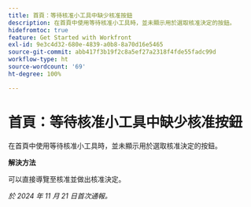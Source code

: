 ```yaml
---
title: 首頁：等待核准小工具中缺少核准按鈕
description: 在首頁中使用等待核准小工具時，並未顯示用於選取核准決定的按鈕。
hidefromtoc: true
feature: Get Started with Workfront
exl-id: 9e3c4d32-680e-4839-a0b8-8a70d16e5465
source-git-commit: abb417f3b19f2c8a5ef27a2318f4fde55fadc99d
workflow-type: ht
source-wordcount: '69'
ht-degree: 100%

---
```


# 首頁：等待核准小工具中缺少核准按鈕

在首頁中使用等待核准小工具時，並未顯示用於選取核准決定的按鈕。

**解決方法**

可以直接導覽至核准並做出核准決定。

_於 2024 年 11 月 21 日首次通報。_
